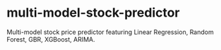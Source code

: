 # multi-model-stock-predictor
Multi-model stock price predictor featuring Linear Regression, Random Forest, GBR, XGBoost, ARIMA.
